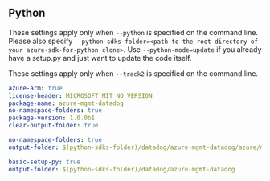 ## Python

These settings apply only when `--python` is specified on the command line.
Please also specify `--python-sdks-folder=<path to the root directory of your azure-sdk-for-python clone>`.
Use `--python-mode=update` if you already have a setup.py and just want to update the code itself.


These settings apply only when `--track2` is specified on the command line.

``` yaml $(track2)
azure-arm: true
license-header: MICROSOFT_MIT_NO_VERSION
package-name: azure-mgmt-datadog
no-namespace-folders: true
package-version: 1.0.0b1
clear-output-folder: true
```

``` yaml $(python) && $(python-mode) == 'update' && $(track2)
no-namespace-folders: true
output-folder: $(python-sdks-folder)/datadog/azure-mgmt-datadog/azure/mgmt/datadog
```

``` yaml $(python) && $(python-mode) == 'create' && $(track2)
basic-setup-py: true
output-folder: $(python-sdks-folder)/datadog/azure-mgmt-datadog
```

